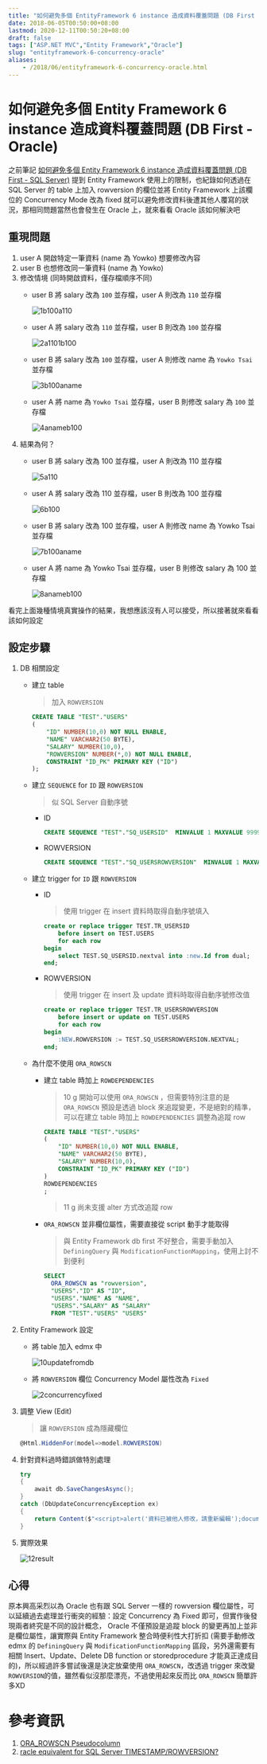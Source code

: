 ```yaml
---
title: "如何避免多個 EntityFramework 6 instance 造成資料覆蓋問題 (DB First - Oracle)"
date: 2018-06-05T00:50:00+08:00
lastmod: 2020-12-11T00:50:20+08:00
draft: false
tags: ["ASP.NET MVC","Entity Framework","Oracle"]
slug: "entityframework-6-concurrency-oracle"
aliases:
    - /2018/06/entityframework-6-concurrency-oracle.html
---
```

 # 如何避免多個 Entity Framework 6 instance 造成資料覆蓋問題 (DB First - Oracle)
 之前筆記 [如何避免多個 Entity Framework 6 instance 造成資料覆蓋問題 (DB First - SQL Server)](/2018/05/entityframework-6-concurrency.html) 提到 Entity Framework 使用上的限制，也紀錄如何透過在 SQL Server 的 table 上加入 rowversion 的欄位並將 Entity Framework 上該欄位的 Concurrency Mode 改為 fixed 就可以避免修改資料後遭其他人覆寫的狀況，那相同問題當然也會發生在 Oracle 上，就來看看 Oracle 該如何解決吧

## 重現問題
1. user A 開啟特定一筆資料 (name 為 Yowko) 想要修改內容
2. user B 也想修改同一筆資料 (name 為 Yowko) 
3. 修改情境 (同時開啟資料，僅存檔順序不同)
    - user B 將 salary 改為 `100` 並存檔，user A 則改為 `110` 並存檔
        
        ![1b100a110](https://user-images.githubusercontent.com/3851540/40586516-9184cace-61f5-11e8-9a49-ecb28d37489c.png)
    - user A 將 salary 改為 `110` 並存檔，user B 則改為 `100`  並存檔
        
        ![2a1101b100](https://user-images.githubusercontent.com/3851540/40586518-91aad174-61f5-11e8-8e36-f56c3aabc964.png) 
    - user B 將 salary 改為 `100` 並存檔，user A 則修改 name 為 `Yowko Tsai` 並存檔
        
        ![3b100aname](https://user-images.githubusercontent.com/3851540/40586519-91d5b33a-61f5-11e8-8530-dcc5ee814d6f.png)
    - user A 將 name 為 `Yowko Tsai` 並存檔，user B 則修改 salary 為 `100` 並存檔
        
        ![4anameb100](https://user-images.githubusercontent.com/3851540/40586520-91fd8d60-61f5-11e8-89e7-566262b6a6df.png)
4. 結果為何？
    - user B 將 salary 改為 100 並存檔，user A 則改為 110 並存檔
        
        ![5a110](https://user-images.githubusercontent.com/3851540/40586507-9011f1b2-61f5-11e8-8893-db12432fb3bd.png)
    - user A 將 salary 改為 110 並存檔，user B 則改為 100  並存檔
        
        ![6b100](https://user-images.githubusercontent.com/3851540/40586508-90393a88-61f5-11e8-855d-a16ab36b3d63.png) 
    - user B 將 salary 改為 100 並存檔，user A 則修改 name 為 Yowko Tsai 並存檔
        
        ![7b100aname](https://user-images.githubusercontent.com/3851540/40586509-905f85bc-61f5-11e8-821f-734cf06a2999.png)
    - user A 將 name 為 Yowko Tsai 並存檔，user B 則修改 salary 為 100 並存檔
        
        ![8anameb100](https://user-images.githubusercontent.com/3851540/40586510-908596b2-61f5-11e8-9ebe-7fbd5dee44c6.png)

看完上面幾種情境真實操作的結果，我想應該沒有人可以接受，所以接著就來看看該如何設定

## 設定步驟
1. DB 相關設定
    * 建立 table
        
        > 加入  `ROWVERSION`
        
        ```sql
        CREATE TABLE "TEST"."USERS" 
        (
            "ID" NUMBER(10,0) NOT NULL ENABLE, 
            "NAME" VARCHAR2(50 BYTE), 
            "SALARY" NUMBER(10,0), 
            "ROWVERSION" NUMBER(*,0) NOT NULL ENABLE,  
            CONSTRAINT "ID_PK" PRIMARY KEY ("ID")
        );
        ``` 
    * 建立 `SEQUENCE` for `ID` 跟 `ROWVERSION`
        
        > 似 SQL Server 自動序號 
        
        - ID
            ```sql
            CREATE SEQUENCE "TEST"."SQ_USERSID"  MINVALUE 1 MAXVALUE 9999999999 INCREMENT BY 1 START WITH 1 CACHE 20 NOORDER  NOCYCLE ;
            ```
        - ROWVERSION
            
            ```sql
            CREATE SEQUENCE "TEST"."SQ_USERSROWVERSION"  MINVALUE 1 MAXVALUE 9999999999999999999999999999 INCREMENT BY 1 START WITH 1 CACHE 20 NOORDER  NOCYCLE ;
            ``` 
    * 建立 trigger for `ID` 跟 `ROWVERSION`
        - ID
            
            > 使用 trigger 在 insert 資料時取得自動序號填入 
            
            ```sql
            create or replace trigger TEST.TR_USERSID
                before insert on TEST.USERS
                for each row
            begin
                select TEST.SQ_USERSID.nextval into :new.Id from dual;
            end;
            ```
        - ROWVERSION
            
            > 使用 trigger 在 insert 及 update 資料時取得自動序號修改值 
            
            ```sql
            create or replace trigger TEST.TR_USERSROWVERSION
                before insert or update on TEST.USERS
                for each row
            begin
                :NEW.ROWVERSION := TEST.SQ_USERSROWVERSION.NEXTVAL;
            end;
            ```  
    * 為什麼不使用 `ORA_ROWSCN`
        * 建立 table 時加上 `ROWDEPENDENCIES`
            
            > 10 g 開始可以使用 `ORA_ROWSCN` ，但需要特別注意的是 `ORA_ROWSCN` 預設是透過 block 來追蹤變更，不是絕對的精準，可以在建立 table 時加上 `ROWDEPENDENCIES` 調整為追蹤 row
            
            ```sql
            CREATE TABLE "TEST"."USERS" 
            (
                "ID" NUMBER(10,0) NOT NULL ENABLE, 
                "NAME" VARCHAR2(50 BYTE), 
                "SALARY" NUMBER(10,0),
                CONSTRAINT "ID_PK" PRIMARY KEY ("ID")
            )
            ROWDEPENDENCIES 
            ;
            ```
            
            > 11 g 尚未支援 alter 方式改追蹤 row
        * `ORA_ROWSCN` 並非欄位屬性，需要直接從 script 動手才能取得
            
            > 與 Entity Framework db first 不好整合，需要手動加入 `DefiningQuery` 與 `ModificationFunctionMapping`，使用上討不到便利
            
            ```sql
            SELECT
              ORA_ROWSCN as "rowversion",
              "USERS"."ID" AS "ID",
              "USERS"."NAME" AS "NAME",
              "USERS"."SALARY" AS "SALARY"
              FROM "TEST"."USERS" "USERS"
            ``` 
2. Entity Framework 設定
    - 將 table 加入 edmx 中
        
        ![10updatefromdb](https://user-images.githubusercontent.com/3851540/40586512-90dae464-61f5-11e8-9166-663a30e39939.png)
    - 將 `ROWVERSION` 欄位 Concurrency Model 屬性改為 `Fixed` 
        
        ![2concurrencyfixed](https://user-images.githubusercontent.com/3851540/40929945-ceccd2e6-6858-11e8-858a-103ec03d27c6.png)
3. 調整 View (Edit)
    
    > 讓 `ROWVERSION` 成為隱藏欄位
    
    ```cs
    @Html.HiddenFor(model=>model.ROWVERSION)
    ```
1. 針對資料過時錯誤做特別處理
    
    ```cs
    try
    {
        await db.SaveChangesAsync();
    }
    catch (DbUpdateConcurrencyException ex)
    {
        return Content($"<script>alert('資料已被他人修改，請重新編輯');document.location = '{Url.Action("Edit",user.ID)}'</script>");
    }
    ``` 
2. 實際效果
    
    ![12result](https://user-images.githubusercontent.com/3851540/40586514-91304c2e-61f5-11e8-88f7-355e254289c3.png)

## 心得
原本興高采烈以為 Oracle 也有跟 SQL Server 一樣的 rowversion 欄位屬性，可以延續過去處理並行衝突的經驗：設定 Concurrency 為 Fixed 即可，但實作後發現兩者終究是不同的設計概念， Oracle 不僅預設是追蹤 block 的變更再加上並非是欄位屬性，讓實際與 Entity Framework 整合時便利性大打折扣 (需要手動修改 edmx 的 `DefiningQuery` 與 `ModificationFunctionMapping` 區段，另外還需要有相關 Insert、Update、Delete DB function or storedprocedure 才能真正達成目的)，所以經過許多嘗試後還是決定放棄使用 `ORA_ROWSCN`，改透過 trigger 來改變 `ROWVERSION`的值，雖然看似沒那麼漂亮，不過使用起來反而比 `ORA_ROWSCN` 簡單許多XD


# 參考資訊
1. [ORA_ROWSCN Pseudocolumn](https://docs.oracle.com/cd/B28359_01/server.111/b28286/pseudocolumns007.htm)
2. [racle equivalent for SQL Server TIMESTAMP/ROWVERSION?](https://www.sqlservercentral.com/Forums/632973/Oracle-equivalent-for-SQL-Server-TIMESTAMPROWVERSION)